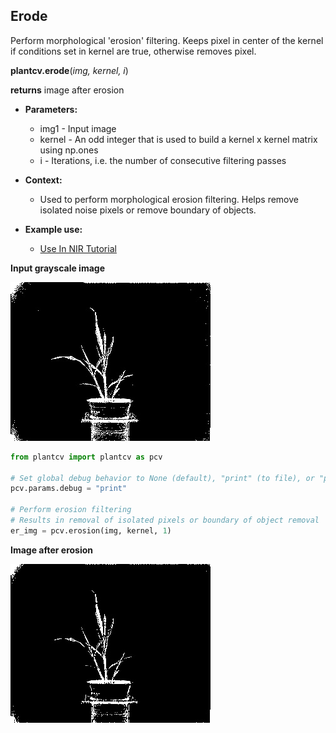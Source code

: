 ## Erode

Perform morphological 'erosion' filtering. Keeps pixel in center of the kernel if 
conditions set in kernel are true, otherwise removes pixel.

**plantcv.erode**(*img, kernel, i*)

**returns** image after erosion

- **Parameters:**
    - img1 - Input image
    - kernel - An odd integer that is used to build a kernel x kernel matrix using np.ones
    - i - Iterations, i.e. the number of consecutive filtering passes
   
- **Context:**
    - Used to perform morphological erosion filtering. Helps remove isolated noise pixels or remove boundary of objects.
- **Example use:**
    - [Use In NIR Tutorial](nir_tutorial.md)
    
**Input grayscale image**

![Screenshot](img/documentation_images/erode/grayscale_image.jpg)

```python
from plantcv import plantcv as pcv

# Set global debug behavior to None (default), "print" (to file), or "plot" (Jupyter Notebooks or X11)
pcv.params.debug = "print"

# Perform erosion filtering
# Results in removal of isolated pixels or boundary of object removal
er_img = pcv.erosion(img, kernel, 1)
```

**Image after erosion**

![Screenshot](img/documentation_images/erode/erosion.jpg)
